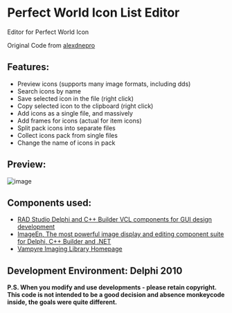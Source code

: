 # Perfect World Icon List Editor
 Editor for Perfect World Icon

Original Code from [alexdnepro](https://forum.ragezone.com/members/alexdnepro.750935/)

## Features:
- Preview icons (supports many image formats, including dds)
- Search icons by name
- Save selected icon in the file (right click)
- Copy selected icon to the clipboard (right click)
- Add icons as a single file, and massively
- Add frames for icons (actual for item icons)
- Split pack icons into separate files
- Collect icons pack from single files
- Change the name of icons in pack

## Preview:
![image](https://github.com/user-attachments/assets/a31b5649-ceaf-4953-882a-44464bff5894)


## Components used:
- [RAD Studio Delphi and C++ Builder VCL components for GUI design development](http://www.alphaskins.com/)
- [ImageEn, The most powerful image display and editing component suite for Delphi, C++ Builder and .NET](http://www.imageen.com/)
- [Vampyre Imaging Library Homepage](http://imaginglib.sourceforge.net/)

## Development Environment: Delphi 2010

**P.S. When you modify and use developments - please retain copyright. This code is not intended to be a good decision and absence monkeycode inside, the goals were quite different.**
